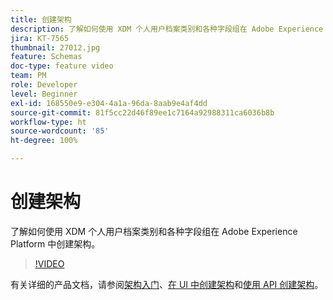 ```yaml
---
title: 创建架构
description: 了解如何使用 XDM 个人用户档案类别和各种字段组在 Adobe Experience Platform 中创建架构。
jira: KT-7565
thumbnail: 27012.jpg
feature: Schemas
doc-type: feature video
team: PM
role: Developer
level: Beginner
exl-id: 168550e9-e304-4a1a-96da-8aab9e4af4dd
source-git-commit: 81f5cc22d46f89ee1c7164a92988311ca6036b8b
workflow-type: ht
source-wordcount: '85'
ht-degree: 100%

---
```


# 创建架构

了解如何使用 XDM 个人用户档案类别和各种字段组在 Adobe Experience Platform 中创建架构。

>[!VIDEO](https://video.tv.adobe.com/v/27012?quality=12&learn=on)

有关详细的产品文档，请参阅[架构入门](https://experienceleague.adobe.com/docs/journey-optimizer/using/data-management/get-started-schemas.html?lang=zh-Hans)、[在 UI 中创建架构](https://experienceleague.adobe.com/docs/experience-platform/xdm/tutorials/create-schema-ui.html?lang=zh-Hans)和[使用 API 创建架构](https://experienceleague.adobe.com/docs/experience-platform/xdm/tutorials/create-schema-api.html?lang=zh-Hans)。
